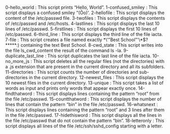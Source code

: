 0-hello_world : This script prints “Hello, World”.
1-confused_smiley : This script displays a confused smiley "(Ôo)'.
2-hellofile : This script displays the content of the /etc/passwd file.
3-twofiles : This script displays the contents of /etc/passwd and /etc/hosts.
4-lastlines : This script displays the last 10 lines of /etc/passwd.
5-firstlines : This script displays the first 10 lines of /etc/passwd.
6-third_line : This script displays the third line of the file iacta.
7-file : This script creates a file named exactly \*\\'"Best School"\'\\*$\?\*\*\*\*\*:) containing the text Best School.
8-cwd_state : This script writes into the file ls_cwd_content the result of the command ls -la.
9-duplicate_last_line : This script duplicates the last line of the file iacta.
10-no_more_js : This script deletes all the regular files (not the directories) with a .js extension that are present in the current directory and all its subfolders.
11-directories : This script counts the number of directories and sub-directories in the current directory.
12-newest_files : This script displays the 10 newest files in the current directory.
13-unique : This script takes a list of words as input and prints only words that appear exactly once.
14-findthatword : This script displays lines containing the pattern “root” from the file /etc/passwd.
15-countthatword : This script displays  the number of lines that contain the pattern “bin” in the file /etc/passwd.
16-whatsnext : This script displays lines containing the pattern “root” and 3 lines after them in the file /etc/passwd.
17-hidethisword : This script displays all the lines in the file /etc/passwd that do not contain the pattern “bin”.
18-letteronly : This script displays all lines of the file /etc/ssh/sshd_config starting with a letter.
